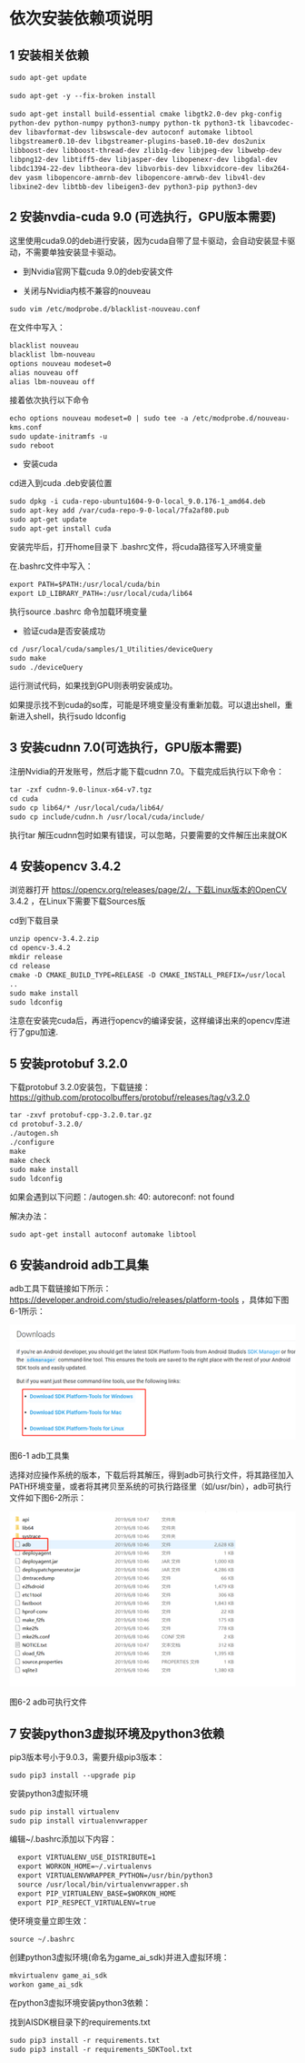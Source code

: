 # 依次安装依赖项说明

## 1  安装相关依赖

```
sudo apt-get update

sudo apt-get -y --fix-broken install

sudo apt-get install build-essential cmake libgtk2.0-dev pkg-config python-dev python-numpy python3-numpy python-tk python3-tk libavcodec-dev libavformat-dev libswscale-dev autoconf automake libtool libgstreamer0.10-dev libgstreamer-plugins-base0.10-dev dos2unix libboost-dev libboost-thread-dev zlib1g-dev libjpeg-dev libwebp-dev libpng12-dev libtiff5-dev libjasper-dev libopenexr-dev libgdal-dev libdc1394-22-dev libtheora-dev libvorbis-dev libxvidcore-dev libx264-dev yasm libopencore-amrnb-dev libopencore-amrwb-dev libv4l-dev libxine2-dev libtbb-dev libeigen3-dev python3-pip python3-dev
```



## 2 安装nvdia-cuda 9.0 (可选执行，GPU版本需要)

这里使用cuda9.0的deb进行安装，因为cuda自带了显卡驱动，会自动安装显卡驱动，不需要单独安装显卡驱动。

-  到Nvidia官网下载cuda 9.0的deb安装文件


- 关闭与Nvidia内核不兼容的nouveau


```
sudo vim /etc/modprobe.d/blacklist-nouveau.conf
```

在文件中写入：

```
blacklist nouveau
blacklist lbm-nouveau
options nouveau modeset=0
alias nouveau off
alias lbm-nouveau off
```

接着依次执行以下命令

```
echo options nouveau modeset=0 | sudo tee -a /etc/modprobe.d/nouveau-kms.conf
sudo update-initramfs -u
sudo reboot
```

- 安装cuda


cd进入到cuda .deb安装位置

```
sudo dpkg -i cuda-repo-ubuntu1604-9-0-local_9.0.176-1_amd64.deb
sudo apt-key add /var/cuda-repo-9-0-local/7fa2af80.pub
sudo apt-get update
sudo apt-get install cuda
```

安装完毕后，打开home目录下 .bashrc文件，将cuda路径写入环境变量

在.bashrc文件中写入：

```
export PATH=$PATH:/usr/local/cuda/bin
export LD_LIBRARY_PATH=:/usr/local/cuda/lib64
```

执行source .bashrc 命令加载环境变量

- 验证cuda是否安装成功


```
cd /usr/local/cuda/samples/1_Utilities/deviceQuery
sudo make
sudo ./deviceQuery
```

运行测试代码，如果找到GPU则表明安装成功。

如果提示找不到cuda的so库，可能是环境变量没有重新加载。可以退出shell，重新进入shell，执行sudo ldconfig

## 3 安装cudnn 7.0(可选执行，GPU版本需要)

注册Nvidia的开发账号，然后才能下载cudnn 7.0。下载完成后执行以下命令：

```
tar -zxf cudnn-9.0-linux-x64-v7.tgz
cd cuda
sudo cp lib64/* /usr/local/cuda/lib64/
sudo cp include/cudnn.h /usr/local/cuda/include/
```

执行tar 解压cudnn包时如果有错误，可以忽略，只要需要的文件解压出来就OK

## 4 安装opencv 3.4.2

浏览器打开 https://opencv.org/releases/page/2/，下载Linux版本的OpenCV 3.4.2 ，在Linux下需要下载Sources版

  cd到下载目录

```
unzip opencv-3.4.2.zip
cd opencv-3.4.2
mkdir release   
cd release
cmake -D CMAKE_BUILD_TYPE=RELEASE -D CMAKE_INSTALL_PREFIX=/usr/local ..  
sudo make install
sudo ldconfig
```

注意在安装完cuda后，再进行opencv的编译安装，这样编译出来的opencv库进行了gpu加速.

## 5 安装protobuf 3.2.0

下载protobuf 3.2.0安装包，下载链接：https://github.com/protocolbuffers/protobuf/releases/tag/v3.2.0

```
tar -zxvf protobuf-cpp-3.2.0.tar.gz
cd protobuf-3.2.0/
./autogen.sh
./configure
make
make check
sudo make install
sudo ldconfig
```

如果会遇到以下问题：/autogen.sh: 40: autoreconf: not found

解决办法：

```
sudo apt-get install autoconf automake libtool
```

## 6 安装android adb工具集

adb工具下载链接如下所示：https://developer.android.com/studio/releases/platform-tools  ，具体如下图6-1所示： 

![1561605407801](../img/ENV/android.png)                     

图6-1 adb工具集

选择对应操作系统的版本，下载后将其解压，得到adb可执行文件，将其路径加入PATH环境变量，或者将其拷贝至系统的可执行路径里（如/usr/bin），adb可执行文件如下图6-2所示：

![img](../img/ENV/adb.png)

图6-2 adb可执行文件

## 7 安装python3虚拟环境及python3依赖

pip3版本号小于9.0.3，需要升级pip3版本：

```
sudo pip3 install --upgrade pip
```

安装python3虚拟环境

```
sudo pip install virtualenv
sudo pip install virtualenvwrapper
```

编辑~/.bashrc添加以下内容：

```
  export VIRTUALENV_USE_DISTRIBUTE=1   
  export WORKON_HOME=~/.virtualenvs  
  export VIRTUALENVWRAPPER_PYTHON=/usr/bin/python3 
  source /usr/local/bin/virtualenvwrapper.sh
  export PIP_VIRTUALENV_BASE=$WORKON_HOME
  export PIP_RESPECT_VIRTUALENV=true
```

使环境变量立即生效：

```
source ~/.bashrc
```

创建python3虚拟环境(命名为game_ai_sdk)并进入虚拟环境：

```
mkvirtualenv game_ai_sdk
workon game_ai_sdk
```

在python3虚拟环境安装python3依赖：

找到AISDK根目录下的requirements.txt

```
sudo pip3 install -r requirements.txt
sudo pip3 install -r requirements_SDKTool.txt
```

